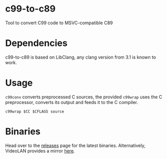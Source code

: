 c99-to-c89
==========

Tool to convert C99 code to MSVC-compatible C89

Dependencies
============

c99-to-c89 is based on LibClang, any clang version from 3.1 is known to work.

Usage
=====

`c99conv` converts preprocessed C sources, the provided `c99wrap` uses the C preprocessor,
converts its output and feeds it to the C compiler.

`c99wrap $CC $CFLAGS source`

Binaries
========

Head over to the [releases](https://github.com/libav/c99-to-c89/releases) page for
the latest binaries. Alternatively, VideoLAN provides a mirror
[here](http://download.videolan.org/pub/contrib/c99-to-c89/).

